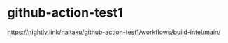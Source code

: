 # github-action-test1

https://nightly.link/naitaku/github-action-test1/workflows/build-intel/main/
